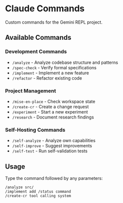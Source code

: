 # Claude Commands

Custom commands for the Gemini REPL project.

## Available Commands

### Development Commands
- `/analyze` - Analyze codebase structure and patterns
- `/spec-check` - Verify formal specifications
- `/implement` - Implement a new feature
- `/refactor` - Refactor existing code

### Project Management
- `/mise-en-place` - Check workspace state
- `/create-cr` - Create a change request
- `/experiment` - Start a new experiment
- `/research` - Document research findings

### Self-Hosting Commands
- `/self-analyze` - Analyze own capabilities
- `/self-improve` - Suggest improvements
- `/self-test` - Run self-validation tests

## Usage

Type the command followed by any parameters:
```
/analyze src/
/implement add /status command
/create-cr tool calling system
```
